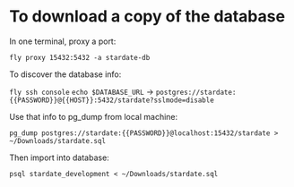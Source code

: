 # To download a copy of the database

In one terminal, proxy a port:

`fly proxy 15432:5432 -a stardate-db`

To discover the database info:

`fly ssh console`
`echo $DATABASE_URL` -> `postgres://stardate:{{PASSWORD}}@{{HOST}}:5432/stardate?sslmode=disable`

Use that info to pg_dump from local machine:

`pg_dump postgres://stardate:{{PASSWORD}}@localhost:15432/stardate > ~/Downloads/stardate.sql`

Then import into database:

`psql stardate_development < ~/Downloads/stardate.sql`
